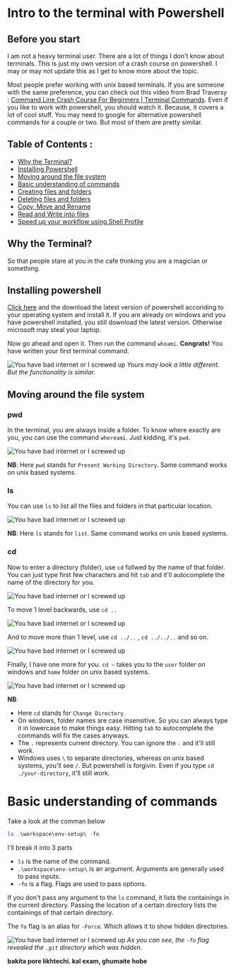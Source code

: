 # Intro to the terminal with Powershell

## Before you start

I am not a heavy terminal user. There are a lot of things I don't know about terminals. This is just my own version of a crash course on powershell. I may or may not update this as I get to know more about the topic.

Most people prefer working with unix based terminals. If you are someone with the same preference, you can check out this video from Brad Traversy : [Command Line Crash Course For Beginners | Terminal Commands](https://youtu.be/uwAqEzhyjtw). Even if you like to work with powershell, you should watch it. Because, it covers a lot of cool stuff. You may need to google for alternative powershell commands for a couple or two. But most of them are pretty similar.

## Table of Contents :

- [Why the Terminal?](#why-the-terminal)
- [Installing Powershell](#installing-powershell)
- [Moving around the file system](#moving-around-the-file-system)
- [Basic understanding of commands](#basic-understanding-of-commands)
- [Creating files and folders]()
- [Deleting files and folders]()
- [Copy, Move and Rename]()
- [Read and Write into files]()
- [Speed up your workflow using Shell Profile]()

## Why the Terminal?

So that people stare at you in the cafe thinking you are a magician or something.

## Installing powershell

[Click here](https://github.com/PowerShell/PowerShell/releases/) and the download the latest version of powershell accoriding to your operating system and install it. If you are already on windows and you have powershell installed, you still download the latest version. Otherwise microsoft may steal your laptop.

Now go ahead and open it. Then run the command `whoami`. **Congrats!** You have written your first terminal command.

![You have bad internet or I screwed up](./screenshots/powershell-intro.png)
_Yours may look a little different. But the functionality is similar._

## Moving around the file system

### pwd

In the terminal, you are always inside a folder. To know where exactly are you, you can use the command `whereami`. Just kidding, it's `pwd`.

![You have bad internet or I screwed up](./screenshots/pwd.png)

**NB**: Here `pwd` stands for `Present Working Directory`. Same command works on unix based systems.

### ls

You can use `ls` to list all the files and folders in that particular location.

![You have bad internet or I screwed up](./screenshots/ls.png)

**NB**: Here `ls` stands for `list`. Same command works on unix based systems.

### cd

Now to enter a directory (folder), use `cd` follwed by the name of that folder. You can just type first few characters and hit `tab` and it'll autocomplete the name of the directory for you.

![You have bad internet or I screwed up](./screenshots/cd.png)

To move 1 level backwards, use `cd ..`

![You have bad internet or I screwed up](./screenshots/cd-back.png)

And to move more than 1 level, use `cd ../..` , `cd ../../..` and so on.

![You have bad internet or I screwed up](./screenshots/cd-back-mult.png)

Finally, I have one more for you. `cd ~` takes you to the `user` folder on windows and `home` folder on unix based systems.

![You have bad internet or I screwed up](./screenshots/cd-home.png)

**NB**:

- Here `cd` stands for `Change Directory`.
- On windows, folder names are case insensitive. So you can always type it in lowercase to make things easy. Hitting `tab` to autocomplete the commands will fix the cases anyways.
- The `.` represents current directory. You can ignore the `.` and it'll still work.
- Windows uses `\` to separate directories, whereas on unix based systems, you'll see `/`. But powershell is forgivin. Even if you type `cd ./your-directory`, it'll still work.

# Basic understanding of commands

Take a look at the comman below

```powershell
ls .\workspace\env-setup\ -fo
```

I'll break it into 3 parts

- `ls` is the name of the command.
- `.\workspace\env-setup\` is an argument. Arguments are generally used to pass inputs.
- `-fo` is a flag. Flags are used to pass options.

If you don't pass any argument to the `ls` command, it lists the containings in the current directory. Passing the location of a certain directory lists the containings of that certain directory.

The `fo` flag is an alias for `-Force`. Which allows it to show hidden directories.

![You have bad internet or I screwed up](./screenshots/flags-and-arguments.png)
_As you can see, the `-fo` flag revealed the `.git` directory which was hidden._

**bakita pore likhtechi. kal exam, ghumaite hobe**
